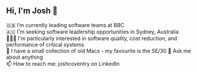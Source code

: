 ## Hi, I'm Josh 👋

🇬🇧 I’m currently leading software teams at BBC  
🇦🇺 I'm seeking software leadership opportunities in Sydney, Australia  
🧑🏻‍💻 I'm particularly interested in software quality, cost reduction, and performance of critical systems  
🍎 I have a small collection of old Macs - my favourite is the SE/30 
💬 Ask me about anything  
📫 How to reach me: joshcoventry on LinkedIn  
